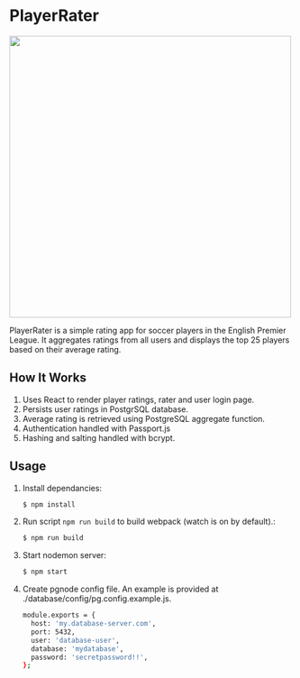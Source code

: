 # PlayerRater

<img src="https://s3.amazonaws.com/poly-screenshots.angel.co/Project/2d/1044282/32a9f0a5bb46f25d0c915c0bc7dae44f-original.png" height="500px">

PlayerRater is a simple rating app for soccer players in the English Premier League. It aggregates ratings from all users and displays the top 25 players based on their average rating.

## How It Works

1. Uses React to render player ratings, rater and user login page.
2. Persists user ratings in PostgrSQL database.
3. Average rating is retrieved using PostgreSQL aggregate function.
4. Authentication handled with Passport.js
5. Hashing and salting handled with bcrypt.


## Usage

1. Install dependancies:

    ```sh
    $ npm install
    ```

2. Run script `npm run build` to build webpack (watch is on by default).:

    ```sh
    $ npm run build
    ```

3. Start nodemon server:

    ```sh
    $ npm start
    ```
4. Create pgnode config file. An example is provided at ./database/config/pg.config.example.js.

    ```sh
    module.exports = {
      host: 'my.database-server.com',
      port: 5432,
      user: 'database-user',
      database: 'mydatabase',
      password: 'secretpassword!!',
    };
    ```

